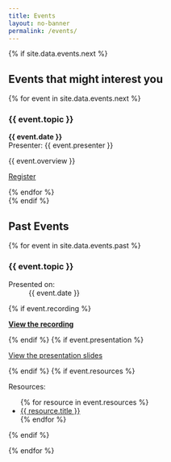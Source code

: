 ```yaml
---
title: Events
layout: no-banner
permalink: /events/
---
```


{% if site.data.events.next %}
<div class="well">
    <h2 id="next-event">Events that might interest you</h2>
{% for event in site.data.events.next %}
    <h3>{{ event.topic }}</h3>
	<p><strong>{{ event.date }}</strong><br />
	Presenter: {{ event.presenter }}</p>
	<p>{{ event.overview }}</p>
	<p><a href="{{ event.link }}" class="btn btn-primary">Register</a></p>
{% endfor %}
</div>
{% endif %}

<h2>Past Events</h2>

{% for event in site.data.events.past %}

<section class="panel panel-default">
    <div class="panel-heading">
        <h3 class="panel-title" id="{{ event.topic | slugify }}">{{ event.topic }}</h3>
    </div>
    <div class="panel-body">
        <div class="pull-right mrgn-rght-lg text-muted small">
            <dl>
                <dt>Presented on:</dt>
                <dd>{{ event.date }}</dd>
            </dl>
        </div>
    {% if event.recording %}
        <p><strong><a href="{{ event.recording }}" target="_blank"><span class="glyphicon glyphicon-facetime-video"></span> View the recording</a></strong></p>
    {% endif %}
    {% if event.presentation %}
        <p><a href="{{ event.presentation }}" target="_blank"><span class="glyphicon glyphicon-file"></span> View the presentation slides</a></p>
    {% endif %}
    {% if event.resources %}
        <p>Resources:</p>
        <ul>
        {% for resource in event.resources %}
            <li><a href="{{ resource.link }}" target="_blank">{{ resource.title }}</a></li>
        {% endfor %}
        </ul>
    {% endif %}
    </div>
</section>

{% endfor %}
